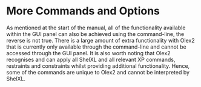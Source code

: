 # More Commands and Options
As mentioned at the start of the manual, all of the functionality available within the GUI panel can also be achieved using the command-line, the reverse is not true. There is a large amount of extra functionality with Olex2 that is currently only available through the command-line and cannot be accessed through the GUI panel. It is also worth noting that Olex2 recognises and can apply all ShelXL and all relevant XP commands, restraints and constraints whilst providing additional functionality. Hence, some of the commands are unique to Olex2 and cannot be interpreted by ShelXL.
